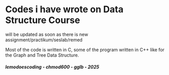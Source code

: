 # Codes i have wrote on Data Structure Course

will be updated as soon as there is new assignment/practikum/seslab/remed

Most of the code is written in C, some of the program written in C++ like for the Graph and Tree Data Structure.

##### lemodoescoding - chmod600 - gglb - 2025
